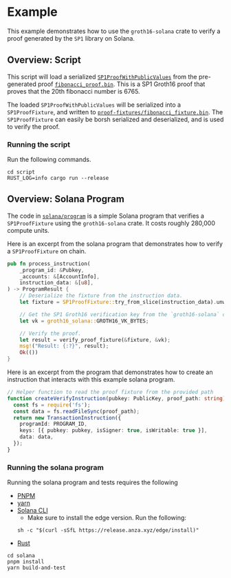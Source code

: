 # Example

This example demonstrates how to use the `groth16-solana` crate to verify a proof generated by the `SP1` library on Solana.

## Overview: Script

This script will load a serialized [`SP1ProofWithPublicValues`](https://docs.rs/sp1-sdk/2.0.0/sp1_sdk/proof/struct.SP1ProofWithPublicValues.html)
from the pre-generated proof [`fibonacci_proof.bin`](./proofs/fibonacci_proof.bin). This is a SP1 Groth16 proof that
proves that the 20th fibonacci number is 6765.

The loaded `SP1ProofWithPublicValues` will be serialized into a `SP1ProofFixture`, and written to
[`proof-fixtures/fibonacci_fixture.bin`](./proof-fixtures/fibonacci_fixture.bin). The `SP1ProofFixture` can easily be borsh serialized and 
deserialized, and is used to verify the proof. 

### Running the script

Run the following commands. 

```shell
cd script
RUST_LOG=info cargo run --release
```

## Overview: Solana Program

The code in [`solana/program`](./solana/program) is a simple Solana program that verifies a `SP1ProofFixture` using the `groth16-solana` crate.
It costs roughly 280,000 compute units. 

Here is an excerpt from the solana program that demonstrates how to verify a `SP1ProofFixture` on chain. 

```rust
pub fn process_instruction(
    _program_id: &Pubkey,
    _accounts: &[AccountInfo],
    instruction_data: &[u8],
) -> ProgramResult {
    // Deserialize the fixture from the instruction data.
    let fixture = SP1ProofFixture::try_from_slice(instruction_data).unwrap();

    // Get the SP1 Groth16 verification key from the `groth16-solana` crate.
    let vk = groth16_solana::GROTH16_VK_BYTES;

    // Verify the proof.
    let result = verify_proof_fixture(&fixture, &vk);
    msg!("Result: {:?}", result);
    Ok(())
}
```

Here is an excerpt from the program that demonstrates how to create an instruction
that interacts with this example solana program.

```ts
// Helper function to read the proof fixture from the provided path
function createVerifyInstruction(pubkey: PublicKey, proof_path: string): TransactionInstruction {
  const fs = require('fs');
  const data = fs.readFileSync(proof_path);
  return new TransactionInstruction({
    programId: PROGRAM_ID,
    keys: [{ pubkey: pubkey, isSigner: true, isWritable: true }],
    data: data,
  });
}
```

### Running the solana program

Running the solana program and tests requires the following

* [PNPM](https://pnpm.io/installation)
* [yarn](https://yarnpkg.com/getting-started/install)
* [Solana CLI](https://docs.solana.com/cli/install-solana-cli)
  * Make sure to install the edge version. Run the following: 
  ```shell
  sh -c "$(curl -sSfL https://release.anza.xyz/edge/install)"
  ```
* [Rust](https://www.rust-lang.org/tools/install)

```shell
cd solana
pnpm install
yarn build-and-test
```
